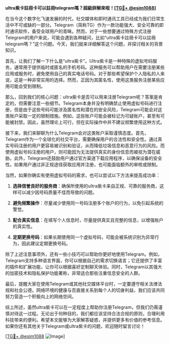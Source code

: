 **ultra紫卡註冊卡可以註冊telegram嗎？超級詳解來啦！[[TG💪+ @esim1088](https://t.me/s/esim1088)]**

在当今这个数字化飞速发展的时代，社交媒体和即时通讯工具已经成为我们日常生活中不可或缺的一部分。Telegram（简称TG）作为一款功能强大、安全可靠的即时通讯软件，备受全球用户的青睐。然而，对于一些想要通过特殊方式注册Telegram的用户来说，可能会遇到各种疑问，比如“ultra紫卡註冊卡可以註冊telegram嗎？”这个问题。今天，我们就来详细解答这个问题，并探讨相关的背景知识。

首先，让我们了解一下什么是“ultra紫卡”。Ultra紫卡是一种特殊的虚拟号码服务，通常用于提供临时或匿名的手机号码。这种服务可以帮助用户在需要注册某些应用或服务时，避免使用自己的真实电话号码。对于那些希望保护个人隐私的人来说，这是一种非常实用的选择。然而，正因为其匿名性，使用这类服务注册某些应用可能会受到限制。

那么，回到我们的核心问题：ultra紫卡是否可以用来注册Telegram呢？答案是肯定的，但需要注意一些细节。Telegram本身并没有明确禁止使用虚拟号码进行注册，但是由于这些号码可能涉及匿名性和潜在的安全风险，Telegram可能会对这类账户采取一定的限制措施。例如，这些账户可能会被标记为可疑账户，甚至有可能被封禁。因此，虽然理论上可行，但在实际操作中并不建议频繁使用这种方式。

接下来，我们来聊聊为什么Telegram会对这类账户采取谨慎态度。首先，Telegram作为一个全球化的社交平台，需要确保用户的合法性和安全性。通过真实号码注册的用户更容易被识别和验证，从而降低垃圾信息和恶意行为的风险。而使用虚拟号码注册的用户，则可能因为无法提供真实的身份信息而被视为潜在威胁。此外，Telegram还鼓励用户通过官方渠道下载应用程序，以确保设备的安全性。如果用户通过非正规途径获取应用并注册，也可能面临额外的审核或限制。

当然，如果你确实有使用虚拟号码的需求，也可以尝试以下方法来提高成功率：

1. **选择信誉良好的服务商**：确保所使用的ultra紫卡来自正规、可靠的服务商，这样可以减少因号码质量不佳而导致的问题。
   
2. **避免频繁操作**：尽量减少使用同一号码注册多个账户的行为，以免引起系统的警觉。
   
3. **配合真实信息**：在填写个人信息时，尽量提供真实且完整的信息，以增强账户的真实性。
   
4. **定期更换号码**：如果长期使用同一个虚拟号码，可能会被系统识别为异常行为，因此建议定期更换号码。

除了上述注意事项外，还有一些小技巧可以帮助你更好地使用Telegram。例如，Telegram支持多种语言界面，你可以根据自己的需求切换语言；它还提供了丰富的插件和扩展功能，让你可以根据喜好定制聊天体验。同时，Telegram以其强大的加密技术和隐私保护功能著称，非常适合那些注重信息安全的人群。

最后，提醒大家在使用Telegram或其他社交媒体平台时，一定要遵守相关法律法规和社会公德。网络环境的健康与否直接关系到每个人的切身利益，我们应该共同努力营造一个积极向上的网络空间。

综上所述，虽然ultra紫卡可以在一定程度上帮助你注册Telegram，但我们仍需谨慎对待这一过程。无论出于何种目的，我们都应该坚持合法合规的原则，合理利用科技带来的便利。希望本文能够为大家解答疑惑，并提供更多有价值的参考信息。如果你还有其他关于Telegram或ultra紫卡的问题，欢迎随时留言讨论！

[[TG💪+ @esim1088](https://t.me/s/esim1088) ![Image](https://i.postimg.cc/4NQfJmqS/Snipaste-2025-05-13-00-14-12.png)]